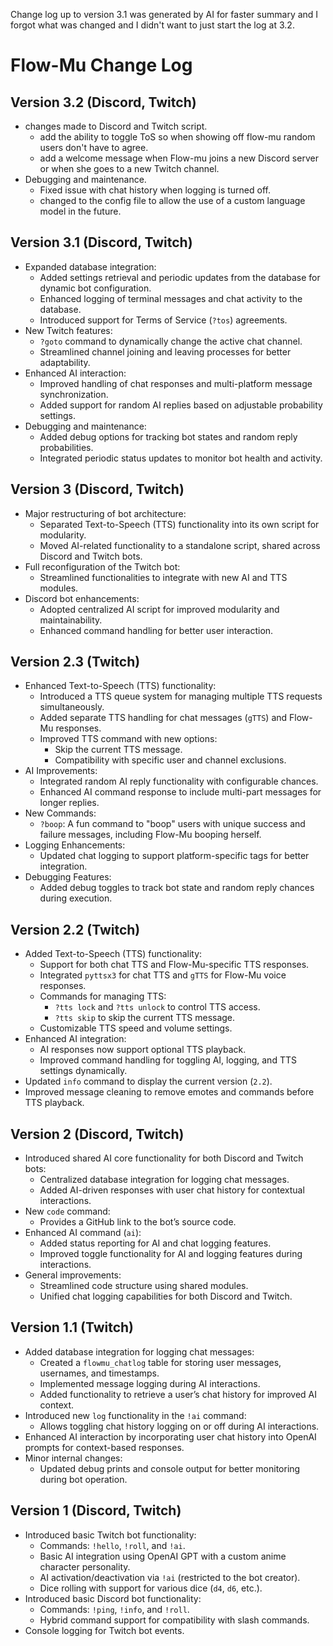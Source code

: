 Change log up to version 3.1 was generated by AI for faster summary and I forgot what was changed and I didn't want to just start the log at 3.2.

# Flow-Mu Change Log 

## Version 3.2 (Discord, Twitch)
- changes made to Discord and Twitch script.
  - add the ability to toggle ToS so when showing off flow-mu random users don't have to agree.
  - add a welcome message when Flow-mu joins a new Discord server or when she goes to a new Twitch channel.
- Debugging and maintenance.
  - Fixed issue with chat history when logging is turned off.
  - changed to the config file to allow the use of a custom language model in the future.

## Version 3.1 (Discord, Twitch)
- Expanded database integration:
  - Added settings retrieval and periodic updates from the database for dynamic bot configuration.
  - Enhanced logging of terminal messages and chat activity to the database.
  - Introduced support for Terms of Service (`?tos`) agreements.
- New Twitch features:
  - `?goto` command to dynamically change the active chat channel.
  - Streamlined channel joining and leaving processes for better adaptability.
- Enhanced AI interaction:
  - Improved handling of chat responses and multi-platform message synchronization.
  - Added support for random AI replies based on adjustable probability settings.
- Debugging and maintenance:
  - Added debug options for tracking bot states and random reply probabilities.
  - Integrated periodic status updates to monitor bot health and activity.

## Version 3 (Discord, Twitch)
- Major restructuring of bot architecture:
  - Separated Text-to-Speech (TTS) functionality into its own script for modularity.
  - Moved AI-related functionality to a standalone script, shared across Discord and Twitch bots.
- Full reconfiguration of the Twitch bot:
  - Streamlined functionalities to integrate with new AI and TTS modules.
- Discord bot enhancements:
  - Adopted centralized AI script for improved modularity and maintainability.
  - Enhanced command handling for better user interaction.


## Version 2.3 (Twitch)
- Enhanced Text-to-Speech (TTS) functionality:
  - Introduced a TTS queue system for managing multiple TTS requests simultaneously.
  - Added separate TTS handling for chat messages (`gTTS`) and Flow-Mu responses.
  - Improved TTS command with new options:
    - Skip the current TTS message.
    - Compatibility with specific user and channel exclusions.
- AI Improvements:
  - Integrated random AI reply functionality with configurable chances.
  - Enhanced AI command response to include multi-part messages for longer replies.
- New Commands:
  - `?boop`: A fun command to "boop" users with unique success and failure messages, including Flow-Mu booping herself.
- Logging Enhancements:
  - Updated chat logging to support platform-specific tags for better integration.
- Debugging Features:
  - Added debug toggles to track bot state and random reply chances during execution.

## Version 2.2 (Twitch)
- Added Text-to-Speech (TTS) functionality:
  - Support for both chat TTS and Flow-Mu-specific TTS responses.
  - Integrated `pyttsx3` for chat TTS and `gTTS` for Flow-Mu voice responses.
  - Commands for managing TTS:
    - `?tts lock` and `?tts unlock` to control TTS access.
    - `?tts skip` to skip the current TTS message.
  - Customizable TTS speed and volume settings.
- Enhanced AI integration:
  - AI responses now support optional TTS playback.
  - Improved command handling for toggling AI, logging, and TTS settings dynamically.
- Updated `info` command to display the current version (`2.2`).
- Improved message cleaning to remove emotes and commands before TTS playback.

## Version 2 (Discord, Twitch)
- Introduced shared AI core functionality for both Discord and Twitch bots:
  - Centralized database integration for logging chat messages.
  - Added AI-driven responses with user chat history for contextual interactions.
- New `code` command:
  - Provides a GitHub link to the bot’s source code.
- Enhanced AI command (`ai`):
  - Added status reporting for AI and chat logging features.
  - Improved toggle functionality for AI and logging features during interactions.
- General improvements:
  - Streamlined code structure using shared modules.
  - Unified chat logging capabilities for both Discord and Twitch.


## Version 1.1 (Twitch)
- Added database integration for logging chat messages:
  - Created a `flowmu_chatlog` table for storing user messages, usernames, and timestamps.
  - Implemented message logging during AI interactions.
  - Added functionality to retrieve a user’s chat history for improved AI context.
- Introduced new `log` functionality in the `!ai` command:
  - Allows toggling chat history logging on or off during AI interactions.
- Enhanced AI interaction by incorporating user chat history into OpenAI prompts for context-based responses.
- Minor internal changes:
  - Updated debug prints and console output for better monitoring during bot operation.

## Version 1 (Discord, Twitch)
- Introduced basic Twitch bot functionality:
  - Commands: `!hello`, `!roll`, and `!ai`.
  - Basic AI integration using OpenAI GPT with a custom anime character personality.
  - AI activation/deactivation via `!ai` (restricted to the bot creator).
  - Dice rolling with support for various dice (`d4`, `d6`, etc.).
- Introduced basic Discord bot functionality:
  - Commands: `!ping`, `!info`, and `!roll`.
  - Hybrid command support for compatibility with slash commands.
- Console logging for Twitch bot events.
